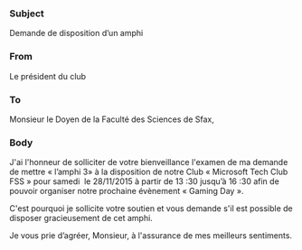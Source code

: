 ﻿### Subject
Demande de disposition d’un amphi
### From
Le président du club
### To
Monsieur le Doyen de la Faculté des  Sciences de Sfax,
### Body
J'ai l'honneur de solliciter de votre bienveillance l'examen de ma demande de mettre « l’amphi 3» à la disposition de notre Club « Microsoft Tech Club FSS » pour samedi  le 28/11/2015 à partir de 13 :30 jusqu’à 16 :30 afin de pouvoir organiser notre prochaine évènement « Gaming Day ».

C'est pourquoi je sollicite votre soutien et vous demande s'il est possible de disposer gracieusement de cet amphi.

Je vous prie d’agréer, Monsieur, à l'assurance de mes meilleurs sentiments.
